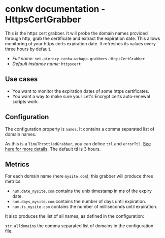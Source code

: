 # conkw documentation - HttpsCertGrabber

This is the https cert grabber. It will probe the domain names provided through http, grab the certificate and extract the expiration date. This allows monitoring of your https certs expiration date. It refreshes its values every three hours by default.



* *Full name:* `net.pieroxy.conkw.webapp.grabbers.HttpsCertGrabber`
* *Default instance name:* `httpscert`

## Use cases

* You want to monitor the expiration dates of some https certificates.
* You want a way to make sure your Let's Encrypt certs auto-renewal scripts work.

## Configuration
The configuration property is `names`. It contains a comma separated list of domain names.

As this is a `TimeThrottledGrabber`, you can define `ttl` and `errorTtl`. [See here for more details](CONFIGURE.md). The default ttl is 3 hours.

## Metrics

For each domain name (here `mysite.com`), this grabber will produce three metrics:

* `num.date_mysite.com` contains the unix timestamp in ms of the expiry date.
* `num.days_mysite.com` contains the number of days until expiration.
* `num.ts_mysite.com` contains the number of milliseconds until expiration.

It also produces the list of all names, as defined in the configuration:

 `str.alldomains` the comma separated list of domains in the configuration file.